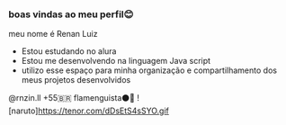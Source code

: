 ### boas vindas ao meu perfil😊

meu nome é Renan Luiz 
- Estou estudando no alura 
- Estou me desenvolvendo na linguagem Java script
- utilizo esse espaço para minha organização e compartilhamento dos meus projetos desenvolvidos 

@rnzin.ll
+55🇧🇷
flamenguista⚫🔴
![naruto]https://tenor.com/dDsEtS4sSYO.gif

  
